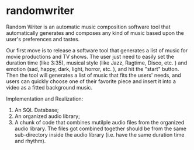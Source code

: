 # randomwriter
Random Writer is an automatic music composition software tool that automatically generates and composes any kind of music based upon the user's preferences and tastes. 

Our first move is to release a software tool that generates a list of music for movie productions and TV shows. The user just need to easily set the duration time (like 3:35), musical style (like Jazz, Ragtime, Disco, etc. ) and emotion (sad, happy, dark, light, horror, etc. ), and hit the "start" button. Then the tool will generates a list of music that fits the users' needs, and users can quickly choose one of their favorite piece and insert it into a video as a fitted background music. 

Implementation and Realization: 
1. An SQL Database; 
2. An organized audio library; 
3. A chunk of code that combines mutilple audio files from the organized audio library. The files got combined together should be from the same sub-directory inside the audio library (i.e. have the same duration time and rhythm). 
